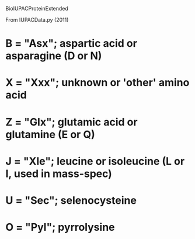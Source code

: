BioIUPACProteinExtended 

From IUPACData.py (2011)
#   B = "Asx";  aspartic acid or asparagine (D or N)
#   X = "Xxx";  unknown or 'other' amino acid
#   Z = "Glx";  glutamic acid or glutamine (E or Q)
#   J = "Xle";  leucine or isoleucine (L or I, used in mass-spec)
#   U = "Sec";  selenocysteine
#   O = "Pyl";  pyrrolysine

